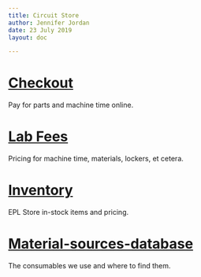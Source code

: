```yaml
---
title: Circuit Store
author: Jennifer Jordan
date: 23 July 2019
layout: doc

---
```


# [Checkout](http://commerce.cashnet.com/ecei)
Pay for parts and machine time online.

# [Lab Fees](pricing)
Pricing for machine time, materials, lockers, et cetera.

# [Inventory](https://docs.google.com/spreadsheets/d/1T6L1wMZB_uBk6gHJLCA_7ZLlcPsRINpWQgxlCC_Aa9U/pubhtml?)
EPL Store in-stock items and pricing. 

# [Material-sources-database](Material-sources-database)
The consumables we use and where to find them.
